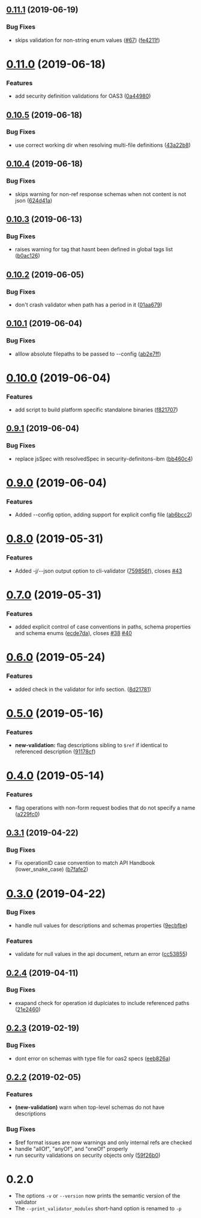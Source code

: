 ## [0.11.1](https://github.com/IBM/openapi-validator/compare/v0.11.0...v0.11.1) (2019-06-19)


### Bug Fixes

* skips validation for non-string enum values ([#67](https://github.com/IBM/openapi-validator/issues/67)) ([fe4211f](https://github.com/IBM/openapi-validator/commit/fe4211f))

# [0.11.0](https://github.com/IBM/openapi-validator/compare/v0.10.5...v0.11.0) (2019-06-18)


### Features

* add security definition validations for OAS3 ([0a44980](https://github.com/IBM/openapi-validator/commit/0a44980))

## [0.10.5](https://github.com/IBM/openapi-validator/compare/v0.10.4...v0.10.5) (2019-06-18)


### Bug Fixes

* use correct working dir when resolving multi-file definitions ([43a22b8](https://github.com/IBM/openapi-validator/commit/43a22b8))

## [0.10.4](https://github.com/IBM/openapi-validator/compare/v0.10.3...v0.10.4) (2019-06-18)


### Bug Fixes

* skips warning for non-ref response schemas when not content is not json ([624d41a](https://github.com/IBM/openapi-validator/commit/624d41a))

## [0.10.3](https://github.com/IBM/openapi-validator/compare/v0.10.2...v0.10.3) (2019-06-13)


### Bug Fixes

* raises warning for tag that hasnt been defined in global tags list ([b0ac126](https://github.com/IBM/openapi-validator/commit/b0ac126))

## [0.10.2](https://github.com/IBM/openapi-validator/compare/v0.10.1...v0.10.2) (2019-06-05)


### Bug Fixes

* don't crash validator when path has a period in it ([01aa679](https://github.com/IBM/openapi-validator/commit/01aa679))

## [0.10.1](https://github.com/IBM/openapi-validator/compare/v0.10.0...v0.10.1) (2019-06-04)


### Bug Fixes

* alllow absolute filepaths to be passed to --config ([ab2e7ff](https://github.com/IBM/openapi-validator/commit/ab2e7ff))

# [0.10.0](https://github.com/IBM/openapi-validator/compare/v0.9.1...v0.10.0) (2019-06-04)


### Features

* add script to build platform specific standalone binaries ([f821707](https://github.com/IBM/openapi-validator/commit/f821707))

## [0.9.1](https://github.com/IBM/openapi-validator/compare/v0.9.0...v0.9.1) (2019-06-04)


### Bug Fixes

* replace jsSpec with resolvedSpec in security-definitons-ibm ([bb460c4](https://github.com/IBM/openapi-validator/commit/bb460c4))

# [0.9.0](https://github.com/IBM/openapi-validator/compare/v0.8.0...v0.9.0) (2019-06-04)


### Features

* Added --config option, adding support for explicit config file ([ab6bcc2](https://github.com/IBM/openapi-validator/commit/ab6bcc2))

# [0.8.0](https://github.com/IBM/openapi-validator/compare/v0.7.0...v0.8.0) (2019-05-31)


### Features

* Added -j/--json output option to cli-validator ([759856f](https://github.com/IBM/openapi-validator/commit/759856f)), closes [#43](https://github.com/IBM/openapi-validator/issues/43)

# [0.7.0](https://github.com/IBM/openapi-validator/compare/v0.6.0...v0.7.0) (2019-05-31)


### Features

* added explicit control of case conventions in paths, schema properties and schema enums ([ecde7da](https://github.com/IBM/openapi-validator/commit/ecde7da)), closes [#38](https://github.com/IBM/openapi-validator/issues/38) [#40](https://github.com/IBM/openapi-validator/issues/40)

# [0.6.0](https://github.com/IBM/openapi-validator/compare/v0.5.0...v0.6.0) (2019-05-24)


### Features

* added check in the validator for info section. ([8d21781](https://github.com/IBM/openapi-validator/commit/8d21781))

# [0.5.0](https://github.com/IBM/openapi-validator/compare/v0.4.0...v0.5.0) (2019-05-16)


### Features

* **new-validation:** flag descriptions sibling to `$ref` if identical to referenced description ([91178cf](https://github.com/IBM/openapi-validator/commit/91178cf))

# [0.4.0](https://github.com/IBM/openapi-validator/compare/v0.3.1...v0.4.0) (2019-05-14)


### Features

* flag operations with non-form request bodies that do not specify a name ([a229fc0](https://github.com/IBM/openapi-validator/commit/a229fc0))

## [0.3.1](https://github.com/IBM/openapi-validator/compare/v0.3.0...v0.3.1) (2019-04-22)


### Bug Fixes

* Fix operationID case convention to match API Handbook (lower_snake_case) ([b7fafe2](https://github.com/IBM/openapi-validator/commit/b7fafe2))

# [0.3.0](https://github.com/IBM/openapi-validator/compare/v0.2.4...v0.3.0) (2019-04-22)


### Bug Fixes

* handle null values for descriptions and schemas properties ([9ecbfbe](https://github.com/IBM/openapi-validator/commit/9ecbfbe))


### Features

* validate for null values in the api document, return an error ([cc53855](https://github.com/IBM/openapi-validator/commit/cc53855))

## [0.2.4](https://github.com/IBM/openapi-validator/compare/v0.2.3...v0.2.4) (2019-04-11)


### Bug Fixes

* exapand check for operation id duplciates to include referenced paths ([21e2460](https://github.com/IBM/openapi-validator/commit/21e2460))

## [0.2.3](https://github.com/IBM/openapi-validator/compare/v0.2.2...v0.2.3) (2019-02-19)


### Bug Fixes

* dont error on schemas with type file for oas2 specs ([eeb826a](https://github.com/IBM/openapi-validator/commit/eeb826a))

## [0.2.2](https://github.com/IBM/openapi-validator/compare/v0.2.1...v0.2.2) (2019-02-05)


### Features

* **(new-validation)** warn when top-level schemas do not have descriptions

### Bug Fixes

* $ref format issues are now warnings and only internal refs are checked
* handle "allOf", "anyOf", and "oneOf" properly
* run security validations on security objects only ([59f26b0](https://github.com/IBM/openapi-validator/commit/59f26b0))

# 0.2.0
- The options `-v` or `--version` now prints the semantic version of the validator
- The `--print_validator_modules` short-hand option is renamed to `-p`
